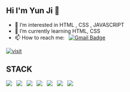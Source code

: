 ## Hi I'm Yun Ji 👋
- 🤔 I’m interested in HTML , CSS , JAVASCRIPT
- 🌱 I’m currently learning HTML, CSS
- 📫 How to reach me: &nbsp;   <a href="mailto:chlrhworld@gmail.com"><img src="https://camo.githubusercontent.com/bc39c44b1de9500628d3ef7960ec1f9cf8d1145dcd9629e3b7b8102faca8f98c/68747470733a2f2f696d672e736869656c64732e696f2f62616467652f476d61696c2d6431343833363f7374796c653d666c61742d737175617265266c6f676f3d476d61696c266c6f676f436f6c6f723d7768697465266c696e6b3d6d61696c746f3a63686c726868616e40676d61696c2e636f6d" alt="Gmail Badge" data-canonical-src="https://img.shields.io/badge/Gmail-d14836?style=flat-square&amp;logo=Gmail&amp;logoColor=white&amp;link=mailto:chlrhhan@gmail.com" style="max-width: 100%;"></a>




[![visit](https://hits.seeyoufarm.com/api/count/incr/badge.svg?url=https%3A%2F%2Fgithub.com%2Fkim-chl&count_bg=%2340ABC2&title_bg=%23726F6F&icon=postwoman.svg&icon_color=%2357976A&title=views&edge_flat=false)](https://hits.seeyoufarm.com)


## STACK

<img src="https://img.shields.io/badge/Adobe Photoshop-31A8FF?style=for-the-badge&logo=Adobe Photoshop&logoColor=white"> &nbsp; <img src="https://img.shields.io/badge/Adobe Illustrator-FF9A00?style=for-the-badge&logo=Adobe Illustrator&logoColor=white"> &nbsp;  <img src="https://img.shields.io/badge/Adobe InDesign-FF3366?style=for-the-badge&logo=Adobe InDesign&logoColor=white"> &nbsp; <img src="https://img.shields.io/badge/Adobe Dreamweaver-FF61F6?style=for-the-badge&logo=Adobe Dreamweaver&logoColor=white"> &nbsp; <img src="https://img.shields.io/badge/Adobe Premiere Pro-9999FF?style=for-the-badge&logo=Adobe Premiere Pro&logoColor=white"> &nbsp; <img src="https://img.shields.io/badge/HTML5-E34F26?style=for-the-badge&logo=HTML5&logoColor=white"> &nbsp; <img src="https://img.shields.io/badge/CSS3-1572B6?style=for-the-badge&logo=CSS3&logoColor=white"> 
